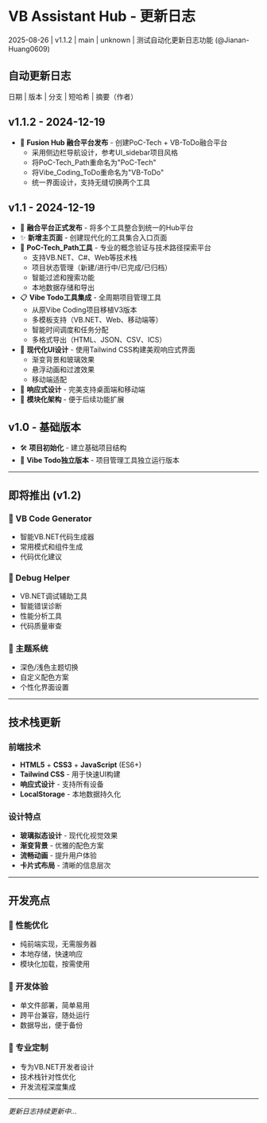 # VB Assistant Hub - 更新日志
2025-08-26 | v1.1.2 | main | unknown | 测试自动化更新日志功能 (@Jianan-Huang0609)

## 自动更新日志
日期 | 版本 | 分支 | 短哈希 | 摘要（作者）

## v1.1.2 - 2024-12-19
* 🎉 **Fusion Hub 融合平台发布** - 创建PoC-Tech + VB-ToDo融合平台
  - 采用侧边栏导航设计，参考UI_sidebar项目风格
  - 将PoC-Tech_Path重命名为"PoC-Tech"
  - 将Vibe_Coding_ToDo重命名为"VB-ToDo"
  - 统一界面设计，支持无缝切换两个工具

## v1.1 - 2024-12-19
* 🎉 **融合平台正式发布** - 将多个工具整合到统一的Hub平台
* ✨ **新增主页面** - 创建现代化的工具集合入口页面
* 🔧 **PoC-Tech_Path工具** - 专业的概念验证与技术路径探索平台
  - 支持VB.NET、C#、Web等技术栈
  - 项目状态管理（新建/进行中/已完成/已归档）
  - 智能过滤和搜索功能
  - 本地数据存储和导出
* 📋 **Vibe Todo工具集成** - 全周期项目管理工具
  - 从原Vibe Coding项目移植V3版本
  - 多模板支持（VB.NET、Web、移动端等）
  - 智能时间调度和任务分配
  - 多格式导出（HTML、JSON、CSV、ICS）
* 🎨 **现代化UI设计** - 使用Tailwind CSS构建美观响应式界面
  - 渐变背景和玻璃效果
  - 悬浮动画和过渡效果
  - 移动端适配
* 📱 **响应式设计** - 完美支持桌面端和移动端
* 🔧 **模块化架构** - 便于后续功能扩展

## v1.0 - 基础版本
* 🛠️ **项目初始化** - 建立基础项目结构
* 📝 **Vibe Todo独立版本** - 项目管理工具独立运行版本

---

## 即将推出 (v1.2)

### 🔮 VB Code Generator
- 智能VB.NET代码生成器
- 常用模式和组件生成
- 代码优化建议

### 🐛 Debug Helper  
- VB.NET调试辅助工具
- 智能错误诊断
- 性能分析工具
- 代码质量审查

### 🎨 主题系统
- 深色/浅色主题切换
- 自定义配色方案
- 个性化界面设置

---

## 技术栈更新

### 前端技术
- **HTML5** + **CSS3** + **JavaScript** (ES6+)
- **Tailwind CSS** - 用于快速UI构建
- **响应式设计** - 支持所有设备
- **LocalStorage** - 本地数据持久化

### 设计特点
- **玻璃拟态设计** - 现代化视觉效果
- **渐变背景** - 优雅的配色方案
- **流畅动画** - 提升用户体验
- **卡片式布局** - 清晰的信息层次

---

## 开发亮点

### 🚀 性能优化
- 纯前端实现，无需服务器
- 本地存储，快速响应
- 模块化加载，按需使用

### 🔧 开发体验
- 单文件部署，简单易用
- 跨平台兼容，随处运行  
- 数据导出，便于备份

### 🎯 专业定制
- 专为VB.NET开发者设计
- 技术栈针对性优化
- 开发流程深度集成

---

*更新日志持续更新中...*
